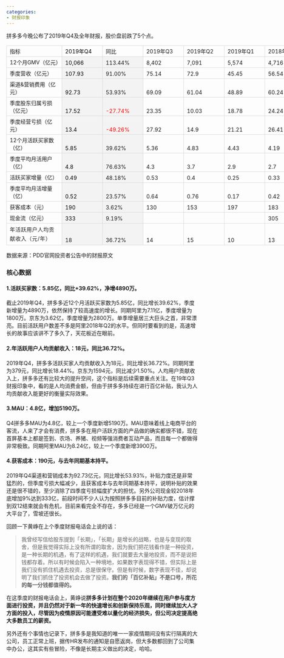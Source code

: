 ```yaml
---
categories:
- 财报印象
---
```




拼多多今晚公布了2019年Q4及全年财报，股价盘前跌了5个点。

<table class="lake-table" style="width: 789px; outline: none; border-collapse: collapse;"><colgroup><col width="273" span="1"> <col width="87" span="1"> <col width="82" span="1"> <col width="89" span="1"> <col width="86" span="1"> <col width="85" span="1"> <col width="87" span="1"> </colgroup><tbody><tr style="height: 21px;"><td style="vertical-align: bottom; min-width: 90px; font-size: 14px; white-space: normal; overflow-wrap: break-word; border: 1px solid rgb(217, 217, 217); padding: 4px 8px; cursor: default;">指标</td><td style="vertical-align: bottom; color: rgb(0, 0, 0); min-width: 90px; font-size: 14px; white-space: normal; overflow-wrap: break-word; border: 1px solid rgb(217, 217, 217); padding: 4px 8px; cursor: default;">2019年Q4</td><td style="vertical-align: bottom; min-width: 90px; font-size: 14px; white-space: normal; overflow-wrap: break-word; border: 1px solid rgb(217, 217, 217); padding: 4px 8px; cursor: default;">同比</td><td style="vertical-align: bottom; min-width: 90px; font-size: 14px; white-space: normal; overflow-wrap: break-word; border: 1px solid rgb(217, 217, 217); padding: 4px 8px; cursor: default;">2019年Q3</td><td style="vertical-align: bottom; min-width: 90px; font-size: 14px; white-space: normal; overflow-wrap: break-word; border: 1px solid rgb(217, 217, 217); padding: 4px 8px; cursor: default;">2019年Q2</td><td style="vertical-align: bottom; min-width: 90px; font-size: 14px; white-space: normal; overflow-wrap: break-word; border: 1px solid rgb(217, 217, 217); padding: 4px 8px; cursor: default;">2019年Q1</td><td style="vertical-align: bottom; min-width: 90px; font-size: 14px; white-space: normal; overflow-wrap: break-word; border: 1px solid rgb(217, 217, 217); padding: 4px 8px; cursor: default;">2018年Q4</td></tr><tr style="height: 21px;"><td style="vertical-align: bottom; min-width: 90px; font-size: 14px; white-space: normal; overflow-wrap: break-word; border: 1px solid rgb(217, 217, 217); padding: 4px 8px; cursor: default;">12个月GMV（亿元）</td><td style="vertical-align: bottom; background-color: rgb(243, 243, 243); color: rgb(0, 0, 0); min-width: 90px; font-size: 14px; white-space: normal; overflow-wrap: break-word; border: 1px solid rgb(217, 217, 217); padding: 4px 8px; cursor: default;">10,066</td><td style="vertical-align: bottom; background-color: rgb(243, 243, 243); min-width: 90px; font-size: 14px; white-space: normal; overflow-wrap: break-word; border: 1px solid rgb(217, 217, 217); padding: 4px 8px; cursor: default;">113.44%</td><td style="vertical-align: bottom; min-width: 90px; font-size: 14px; white-space: normal; overflow-wrap: break-word; border: 1px solid rgb(217, 217, 217); padding: 4px 8px; cursor: default;">8,402</td><td style="vertical-align: bottom; min-width: 90px; font-size: 14px; white-space: normal; overflow-wrap: break-word; border: 1px solid rgb(217, 217, 217); padding: 4px 8px; cursor: default;">7,091</td><td style="vertical-align: bottom; min-width: 90px; font-size: 14px; white-space: normal; overflow-wrap: break-word; border: 1px solid rgb(217, 217, 217); padding: 4px 8px; cursor: default;">5,574</td><td style="vertical-align: bottom; min-width: 90px; font-size: 14px; white-space: normal; overflow-wrap: break-word; border: 1px solid rgb(217, 217, 217); padding: 4px 8px; cursor: default;">4,716</td></tr><tr style="height: 21px;"><td style="vertical-align: bottom; min-width: 90px; font-size: 14px; white-space: normal; overflow-wrap: break-word; border: 1px solid rgb(217, 217, 217); padding: 4px 8px; cursor: default;">季度营收（亿元）</td><td style="vertical-align: bottom; background-color: rgb(243, 243, 243); color: rgb(0, 0, 0); min-width: 90px; font-size: 14px; white-space: normal; overflow-wrap: break-word; border: 1px solid rgb(217, 217, 217); padding: 4px 8px; cursor: default;">107.93</td><td style="vertical-align: bottom; background-color: rgb(243, 243, 243); min-width: 90px; font-size: 14px; white-space: normal; overflow-wrap: break-word; border: 1px solid rgb(217, 217, 217); padding: 4px 8px; cursor: default;">91.00%</td><td style="vertical-align: bottom; min-width: 90px; font-size: 14px; white-space: normal; overflow-wrap: break-word; border: 1px solid rgb(217, 217, 217); padding: 4px 8px; cursor: default;">75.14</td><td style="vertical-align: bottom; min-width: 90px; font-size: 14px; white-space: normal; overflow-wrap: break-word; border: 1px solid rgb(217, 217, 217); padding: 4px 8px; cursor: default;">72.9</td><td style="vertical-align: bottom; min-width: 90px; font-size: 14px; white-space: normal; overflow-wrap: break-word; border: 1px solid rgb(217, 217, 217); padding: 4px 8px; cursor: default;">45.45</td><td style="vertical-align: bottom; min-width: 90px; font-size: 14px; white-space: normal; overflow-wrap: break-word; border: 1px solid rgb(217, 217, 217); padding: 4px 8px; cursor: default;">56.54</td></tr><tr style="height: 21px;"><td style="vertical-align: bottom; min-width: 90px; font-size: 14px; white-space: normal; overflow-wrap: break-word; border: 1px solid rgb(217, 217, 217); padding: 4px 8px; cursor: default;">渠道&amp;营销费用（亿元）</td><td style="vertical-align: bottom; background-color: rgb(243, 243, 243); color: rgb(0, 0, 0); min-width: 90px; font-size: 14px; white-space: normal; overflow-wrap: break-word; border: 1px solid rgb(217, 217, 217); padding: 4px 8px; cursor: default;">92.73</td><td style="vertical-align: bottom; background-color: rgb(243, 243, 243); min-width: 90px; font-size: 14px; white-space: normal; overflow-wrap: break-word; border: 1px solid rgb(217, 217, 217); padding: 4px 8px; cursor: default;">53.93%</td><td style="vertical-align: bottom; min-width: 90px; font-size: 14px; white-space: normal; overflow-wrap: break-word; border: 1px solid rgb(217, 217, 217); padding: 4px 8px; cursor: default;">69.09</td><td style="vertical-align: bottom; min-width: 90px; font-size: 14px; white-space: normal; overflow-wrap: break-word; border: 1px solid rgb(217, 217, 217); padding: 4px 8px; cursor: default;">61.04</td><td style="vertical-align: bottom; min-width: 90px; font-size: 14px; white-space: normal; overflow-wrap: break-word; border: 1px solid rgb(217, 217, 217); padding: 4px 8px; cursor: default;">48.89</td><td style="vertical-align: bottom; min-width: 90px; font-size: 14px; white-space: normal; overflow-wrap: break-word; border: 1px solid rgb(217, 217, 217); padding: 4px 8px; cursor: default;">60.24</td></tr><tr style="height: 21px;"><td style="vertical-align: bottom; min-width: 90px; font-size: 14px; white-space: normal; overflow-wrap: break-word; border: 1px solid rgb(217, 217, 217); padding: 4px 8px; cursor: default;">季度股东归属亏损（亿元）</td><td style="vertical-align: bottom; background-color: rgb(243, 243, 243); color: rgb(0, 0, 0); min-width: 90px; font-size: 14px; white-space: normal; overflow-wrap: break-word; border: 1px solid rgb(217, 217, 217); padding: 4px 8px; cursor: default;">17.52</td><td style="vertical-align: bottom; background-color: rgb(243, 243, 243); color: rgb(255, 0, 0); min-width: 90px; font-size: 14px; white-space: normal; overflow-wrap: break-word; border: 1px solid rgb(217, 217, 217); padding: 4px 8px; cursor: default;">-27.74%</td><td style="vertical-align: bottom; min-width: 90px; font-size: 14px; white-space: normal; overflow-wrap: break-word; border: 1px solid rgb(217, 217, 217); padding: 4px 8px; cursor: default;">23.35</td><td style="vertical-align: bottom; min-width: 90px; font-size: 14px; white-space: normal; overflow-wrap: break-word; border: 1px solid rgb(217, 217, 217); padding: 4px 8px; cursor: default;">10.03</td><td style="vertical-align: bottom; min-width: 90px; font-size: 14px; white-space: normal; overflow-wrap: break-word; border: 1px solid rgb(217, 217, 217); padding: 4px 8px; cursor: default;">18.78</td><td style="vertical-align: bottom; min-width: 90px; font-size: 14px; white-space: normal; overflow-wrap: break-word; border: 1px solid rgb(217, 217, 217); padding: 4px 8px; cursor: default;">24.24</td></tr><tr style="height: 21px;"><td style="vertical-align: bottom; min-width: 90px; font-size: 14px; white-space: normal; overflow-wrap: break-word; border: 1px solid rgb(217, 217, 217); padding: 4px 8px; cursor: default;">季度经营亏损（亿元）</td><td style="vertical-align: bottom; background-color: rgb(243, 243, 243); color: rgb(0, 0, 0); min-width: 90px; font-size: 14px; white-space: normal; overflow-wrap: break-word; border: 1px solid rgb(217, 217, 217); padding: 4px 8px; cursor: default;">13.4</td><td style="vertical-align: bottom; background-color: rgb(243, 243, 243); color: rgb(255, 0, 0); min-width: 90px; font-size: 14px; white-space: normal; overflow-wrap: break-word; border: 1px solid rgb(217, 217, 217); padding: 4px 8px; cursor: default;">-49.26%</td><td style="vertical-align: bottom; min-width: 90px; font-size: 14px; white-space: normal; overflow-wrap: break-word; border: 1px solid rgb(217, 217, 217); padding: 4px 8px; cursor: default;">27.92</td><td style="vertical-align: bottom; min-width: 90px; font-size: 14px; white-space: normal; overflow-wrap: break-word; border: 1px solid rgb(217, 217, 217); padding: 4px 8px; cursor: default;">14.9</td><td style="vertical-align: bottom; min-width: 90px; font-size: 14px; white-space: normal; overflow-wrap: break-word; border: 1px solid rgb(217, 217, 217); padding: 4px 8px; cursor: default;">21.21</td><td style="vertical-align: bottom; min-width: 90px; font-size: 14px; white-space: normal; overflow-wrap: break-word; border: 1px solid rgb(217, 217, 217); padding: 4px 8px; cursor: default;">26.41</td></tr><tr style="height: 21px;"><td style="vertical-align: bottom; min-width: 90px; font-size: 14px; white-space: normal; overflow-wrap: break-word; border: 1px solid rgb(217, 217, 217); padding: 4px 8px; cursor: default;">12个月活跃买家数（亿）</td><td style="vertical-align: bottom; background-color: rgb(243, 243, 243); color: rgb(0, 0, 0); min-width: 90px; font-size: 14px; white-space: normal; overflow-wrap: break-word; border: 1px solid rgb(217, 217, 217); padding: 4px 8px; cursor: default;">5.85</td><td style="vertical-align: bottom; background-color: rgb(243, 243, 243); min-width: 90px; font-size: 14px; white-space: normal; overflow-wrap: break-word; border: 1px solid rgb(217, 217, 217); padding: 4px 8px; cursor: default;">39.62%</td><td style="vertical-align: bottom; min-width: 90px; font-size: 14px; white-space: normal; overflow-wrap: break-word; border: 1px solid rgb(217, 217, 217); padding: 4px 8px; cursor: default;">5.36</td><td style="vertical-align: bottom; min-width: 90px; font-size: 14px; white-space: normal; overflow-wrap: break-word; border: 1px solid rgb(217, 217, 217); padding: 4px 8px; cursor: default;">4.83</td><td style="vertical-align: bottom; min-width: 90px; font-size: 14px; white-space: normal; overflow-wrap: break-word; border: 1px solid rgb(217, 217, 217); padding: 4px 8px; cursor: default;">4.43</td><td style="vertical-align: bottom; min-width: 90px; font-size: 14px; white-space: normal; overflow-wrap: break-word; border: 1px solid rgb(217, 217, 217); padding: 4px 8px; cursor: default;">4.19</td></tr><tr style="height: 21px;"><td style="vertical-align: bottom; min-width: 90px; font-size: 14px; white-space: normal; overflow-wrap: break-word; border: 1px solid rgb(217, 217, 217); padding: 4px 8px; cursor: default;">季度平均月活用户（亿）</td><td style="vertical-align: bottom; background-color: rgb(243, 243, 243); color: rgb(0, 0, 0); min-width: 90px; font-size: 14px; white-space: normal; overflow-wrap: break-word; border: 1px solid rgb(217, 217, 217); padding: 4px 8px; cursor: default;">4.8</td><td style="vertical-align: bottom; background-color: rgb(243, 243, 243); min-width: 90px; font-size: 14px; white-space: normal; overflow-wrap: break-word; border: 1px solid rgb(217, 217, 217); padding: 4px 8px; cursor: default;">76.63%</td><td style="vertical-align: bottom; min-width: 90px; font-size: 14px; white-space: normal; overflow-wrap: break-word; border: 1px solid rgb(217, 217, 217); padding: 4px 8px; cursor: default;">4.3</td><td style="vertical-align: bottom; min-width: 90px; font-size: 14px; white-space: normal; overflow-wrap: break-word; border: 1px solid rgb(217, 217, 217); padding: 4px 8px; cursor: default;">3.7</td><td style="vertical-align: bottom; min-width: 90px; font-size: 14px; white-space: normal; overflow-wrap: break-word; border: 1px solid rgb(217, 217, 217); padding: 4px 8px; cursor: default;">2.9</td><td style="vertical-align: bottom; min-width: 90px; font-size: 14px; white-space: normal; overflow-wrap: break-word; border: 1px solid rgb(217, 217, 217); padding: 4px 8px; cursor: default;">2.7</td></tr><tr style="height: 21px;"><td style="vertical-align: bottom; min-width: 90px; font-size: 14px; white-space: normal; overflow-wrap: break-word; border: 1px solid rgb(217, 217, 217); padding: 4px 8px; cursor: default;">活跃买家增量（亿）</td><td style="vertical-align: bottom; background-color: rgb(243, 243, 243); color: rgb(0, 0, 0); min-width: 90px; font-size: 14px; white-space: normal; overflow-wrap: break-word; border: 1px solid rgb(217, 217, 217); padding: 4px 8px; cursor: default;">0.49</td><td style="vertical-align: bottom; background-color: rgb(243, 243, 243); min-width: 90px; font-size: 14px; white-space: normal; overflow-wrap: break-word; border: 1px solid rgb(217, 217, 217); padding: 4px 8px; cursor: default;">48.18%</td><td style="vertical-align: bottom; min-width: 90px; font-size: 14px; white-space: normal; overflow-wrap: break-word; border: 1px solid rgb(217, 217, 217); padding: 4px 8px; cursor: default;">0.53</td><td style="vertical-align: bottom; min-width: 90px; font-size: 14px; white-space: normal; overflow-wrap: break-word; border: 1px solid rgb(217, 217, 217); padding: 4px 8px; cursor: default;">0.4</td><td style="vertical-align: bottom; min-width: 90px; font-size: 14px; white-space: normal; overflow-wrap: break-word; border: 1px solid rgb(217, 217, 217); padding: 4px 8px; cursor: default;">0.25</td><td style="vertical-align: bottom; min-width: 90px; font-size: 14px; white-space: normal; overflow-wrap: break-word; border: 1px solid rgb(217, 217, 217); padding: 4px 8px; cursor: default;">0.33</td></tr><tr style="height: 21px;"><td style="vertical-align: bottom; min-width: 90px; font-size: 14px; white-space: normal; overflow-wrap: break-word; border: 1px solid rgb(217, 217, 217); padding: 4px 8px; cursor: default;">季度平均月活增量（亿）</td><td style="vertical-align: bottom; background-color: rgb(243, 243, 243); color: rgb(0, 0, 0); min-width: 90px; font-size: 14px; white-space: normal; overflow-wrap: break-word; border: 1px solid rgb(217, 217, 217); padding: 4px 8px; cursor: default;">0.52</td><td style="vertical-align: bottom; background-color: rgb(243, 243, 243); min-width: 90px; font-size: 14px; white-space: normal; overflow-wrap: break-word; border: 1px solid rgb(217, 217, 217); padding: 4px 8px; cursor: default;">23.57%</td><td style="vertical-align: bottom; min-width: 90px; font-size: 14px; white-space: normal; overflow-wrap: break-word; border: 1px solid rgb(217, 217, 217); padding: 4px 8px; cursor: default;">0.64</td><td style="vertical-align: bottom; min-width: 90px; font-size: 14px; white-space: normal; overflow-wrap: break-word; border: 1px solid rgb(217, 217, 217); padding: 4px 8px; cursor: default;">0.76</td><td style="vertical-align: bottom; min-width: 90px; font-size: 14px; white-space: normal; overflow-wrap: break-word; border: 1px solid rgb(217, 217, 217); padding: 4px 8px; cursor: default;">0.17</td><td style="vertical-align: bottom; min-width: 90px; font-size: 14px; white-space: normal; overflow-wrap: break-word; border: 1px solid rgb(217, 217, 217); padding: 4px 8px; cursor: default;">0.42</td></tr><tr style="height: 21px;"><td style="vertical-align: bottom; min-width: 90px; font-size: 14px; white-space: normal; overflow-wrap: break-word; border: 1px solid rgb(217, 217, 217); padding: 4px 8px; cursor: default;">获客成本（元）</td><td style="vertical-align: bottom; background-color: rgb(243, 243, 243); color: rgb(0, 0, 0); min-width: 90px; font-size: 14px; white-space: normal; overflow-wrap: break-word; border: 1px solid rgb(217, 217, 217); padding: 4px 8px; cursor: default;">190</td><td style="vertical-align: bottom; background-color: rgb(243, 243, 243); min-width: 90px; font-size: 14px; white-space: normal; overflow-wrap: break-word; border: 1px solid rgb(217, 217, 217); padding: 4px 8px; cursor: default;">3.62%</td><td style="vertical-align: bottom; min-width: 90px; font-size: 14px; white-space: normal; overflow-wrap: break-word; border: 1px solid rgb(217, 217, 217); padding: 4px 8px; cursor: default;">130</td><td style="vertical-align: bottom; min-width: 90px; font-size: 14px; white-space: normal; overflow-wrap: break-word; border: 1px solid rgb(217, 217, 217); padding: 4px 8px; cursor: default;">153</td><td style="vertical-align: bottom; min-width: 90px; font-size: 14px; white-space: normal; overflow-wrap: break-word; border: 1px solid rgb(217, 217, 217); padding: 4px 8px; cursor: default;">197</td><td style="vertical-align: bottom; min-width: 90px; font-size: 14px; white-space: normal; overflow-wrap: break-word; border: 1px solid rgb(217, 217, 217); padding: 4px 8px; cursor: default;">183</td></tr><tr style="height: 21px;"><td style="vertical-align: bottom; min-width: 90px; font-size: 14px; white-space: normal; overflow-wrap: break-word; border: 1px solid rgb(217, 217, 217); padding: 4px 8px; cursor: default;">现金流（亿元）</td><td style="vertical-align: bottom; background-color: rgb(243, 243, 243); color: rgb(0, 0, 0); min-width: 90px; font-size: 14px; white-space: normal; overflow-wrap: break-word; border: 1px solid rgb(217, 217, 217); padding: 4px 8px; cursor: default;">333</td><td style="vertical-align: bottom; background-color: rgb(243, 243, 243); min-width: 90px; font-size: 14px; white-space: normal; overflow-wrap: break-word; border: 1px solid rgb(217, 217, 217); padding: 4px 8px; cursor: default;">9.19%</td><td style="vertical-align: bottom; min-width: 90px; font-size: 14px; white-space: normal; overflow-wrap: break-word; border: 1px solid rgb(217, 217, 217); padding: 4px 8px; cursor: default;"></td><td style="vertical-align: bottom; min-width: 90px; font-size: 14px; white-space: normal; overflow-wrap: break-word; border: 1px solid rgb(217, 217, 217); padding: 4px 8px; cursor: default;"></td><td style="vertical-align: bottom; min-width: 90px; font-size: 14px; white-space: normal; overflow-wrap: break-word; border: 1px solid rgb(217, 217, 217); padding: 4px 8px; cursor: default;"></td><td style="vertical-align: bottom; min-width: 90px; font-size: 14px; white-space: normal; overflow-wrap: break-word; border: 1px solid rgb(217, 217, 217); padding: 4px 8px; cursor: default;">305</td></tr><tr style="height: 21px;"><td style="vertical-align: bottom; color: rgb(0, 0, 0); text-align: left; min-width: 90px; font-size: 14px; white-space: normal; overflow-wrap: break-word; border: 1px solid rgb(217, 217, 217); padding: 4px 8px; cursor: default;"><p style="font-size: 14px; color: rgb(38, 38, 38); line-height: 1.74; letter-spacing: 0.05em; outline-style: none; overflow-wrap: break-word; margin: 0px;">年活跃用户人均贡献收入（元/年）</p></td><td style="vertical-align: bottom; background-color: rgb(243, 243, 243); min-width: 90px; font-size: 14px; white-space: normal; overflow-wrap: break-word; border: 1px solid rgb(217, 217, 217); padding: 4px 8px; cursor: default;">18</td><td style="vertical-align: bottom; background-color: rgb(243, 243, 243); min-width: 90px; font-size: 14px; white-space: normal; overflow-wrap: break-word; border: 1px solid rgb(217, 217, 217); padding: 4px 8px; cursor: default;">36.72%</td><td style="vertical-align: bottom; min-width: 90px; font-size: 14px; white-space: normal; overflow-wrap: break-word; border: 1px solid rgb(217, 217, 217); padding: 4px 8px; cursor: default;">14</td><td style="vertical-align: bottom; min-width: 90px; font-size: 14px; white-space: normal; overflow-wrap: break-word; border: 1px solid rgb(217, 217, 217); padding: 4px 8px; cursor: default;">15</td><td style="vertical-align: bottom; min-width: 90px; font-size: 14px; white-space: normal; overflow-wrap: break-word; border: 1px solid rgb(217, 217, 217); padding: 4px 8px; cursor: default;">10</td><td style="vertical-align: bottom; min-width: 90px; font-size: 14px; white-space: normal; overflow-wrap: break-word; border: 1px solid rgb(217, 217, 217); padding: 4px 8px; cursor: default;">13</td></tr></tbody></table>

数据来源：PDD官网投资者公告中的财报原文

  

### 核心数据

#### 1.活跃买家数：5.85亿，同比+39.62\%，净增4890万。

截止2019年Q4，拼多多近12个月活跃买家数为5.85亿，同比增长39.62\%，季度新增量为4890万，依然保持了较高速度的增长。同期阿里为7.11亿，季度增量为1800万。京东为3.62亿，季度增量为2800万。单季增量居三大巨头之首，非常漂亮。目前活跃用户数差不多是阿里2018年Q2的水平。但同时要看到的是，高速增长的故事应该讲不了多久了，天花板近在眼前。

#### 2.年活跃用户人均贡献收入：18元，同比36.72\%。

2019年Q4，拼多多活跃买家人均贡献收入为18元，同比增长36.72\%。同期阿里为379元，同比增长18.44\%。京东为1594元，同比减少1.50\%。人均用户贡献收入上，拼多多还有比较大的提升空间，这个指标是后续需要重点关注。在19年Q3财报印象中，看的是人均消费金额，但由于拼多多持续在进行百亿补贴，我认为人均贡献收入能更好的衡量实际效果。

#### 3.MAU：4.8亿，增加5190万。

Q4拼多多MAU为4.8亿，较上一个季度新增5190万。MAU意味着线上电商平台的客流，人来了才会有消费，拼多多在用户活跃方面的产品做的确实都很不错，现在首屏基本上都是签到、农场、养猪、视频等强消费者互动产品，而且每一个都做得非常极致。同期阿里MAU为8.24亿，较上一个季度新增3900万。

#### 4.获客成本：190元，与去年同期基本持平。

 2019年Q4渠道和营销成本为92.73亿元，同比增长53.93\%，补贴力度还是非常猛烈的，但季度亏损大幅减少，且获客成本与去年同期基本持平，说明补贴的效果还是很不错的，至少消除了四季度亏损幅度扩大的担忧。另外公司现金较2018年底增加9\%达到333亿，前段时间不少人认为按照拼多多目前的补贴力度，估计撑到双12结束就会有危机，目前来看完全不存在，多多已经是一个GMV破万亿元的大平台了，雪坡还很长。

回顾一下黄峥在上个季度财报电话会上说的话：

> 我曾经写信给股东提到「长期」，「长期」是增长的战略，也是与变现的取舍，但是我觉得实际上没有所谓的取舍，因为我们把花钱看作是一种投资，是一种长期的机遇，有了这样的机遇，我们就要去大量地投资，而不是说把钱都存着。所以有时候会陷入一种境地，如果数字表现得不错，但实际上是我们没有抓住机遇去投资，总是很保守。但是有时候，数字表现不佳，却说明了我们抓住了投资机会去做了投资。**我们的「百亿补贴」不是口号，所花的每一分钱都值得的。**

在这季度的财报电话会上，黄峥说**拼多多计划在整个2020年继续在用户参与度方面进行投资，并且仍然对于新一年的快速增长和创新保持乐观，同时继续加大人才方面的投入，尽管因为疫情原因可能遭受难以量化的经济损失，但公司决定提高绝大多数员工的薪资。**

另外还有个事情也记录下，拼多多是我知道的唯一一家疫情期间没有实行隔离的大公司，员工正常上班，据传HR发布的通知是自愿返岗，但大多数都回到了公司集中办公，这其实有些冒险，不像是长期主义做出的决定，哈哈。